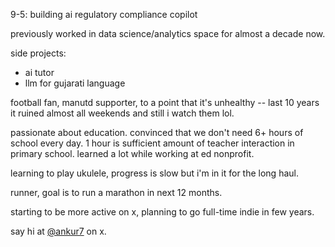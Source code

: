 9-5: building ai regulatory compliance copilot

previously worked in data science/analytics space for almost a decade now.

side projects:  
- ai tutor
- llm for gujarati language

football fan, manutd supporter, to a point that it's unhealthy -- last 10 years it ruined almost all weekends and still i watch them lol.

passionate about education. convinced that we don't need 6+ hours of school every day. 1 hour is sufficient amount of teacher interaction in primary school. learned a lot while working at ed nonprofit.

learning to play ukulele, progress is slow but i'm in it for the long haul.

runner, goal is to run a marathon in next 12 months.

starting to be more active on x, planning to go full-time indie in few years.

say hi at [@ankur7](https://x.com/_ankur7) on x.